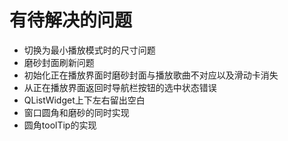 # 有待解决的问题

* 切换为最小播放模式时的尺寸问题
* 磨砂封面刷新问题
* 初始化正在播放界面时磨砂封面与播放歌曲不对应以及滑动卡消失
* 从正在播放界面返回时导航栏按钮的选中状态错误
* QListWidget上下左右留出空白
* 窗口圆角和磨砂的同时实现
* 圆角toolTip的实现